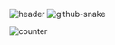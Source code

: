 ![header](https://capsule-render.vercel.app/api?type=waving&color=gradient&height=256&section=header&text=Hello%20World!&fontSize=75&animation=fadeIn&fontAlignY=38&desc=Welcome%20to%20my%20GitHub%20profile!&descAlignY=51&descAlign=62)
![github-snake](https://github.com/user-attachments/assets/ec340aee-10d9-4765-b671-dd5acaae77f4)


![counter](https://komarev.com/ghpvc/?username=nymphernus&color=blueviolet&style=for-the-badge)
